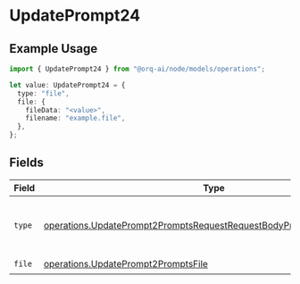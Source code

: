 # UpdatePrompt24

## Example Usage

```typescript
import { UpdatePrompt24 } from "@orq-ai/node/models/operations";

let value: UpdatePrompt24 = {
  type: "file",
  file: {
    fileData: "<value>",
    filename: "example.file",
  },
};
```

## Fields

| Field                                                                                                                                                        | Type                                                                                                                                                         | Required                                                                                                                                                     | Description                                                                                                                                                  |
| ------------------------------------------------------------------------------------------------------------------------------------------------------------ | ------------------------------------------------------------------------------------------------------------------------------------------------------------ | ------------------------------------------------------------------------------------------------------------------------------------------------------------ | ------------------------------------------------------------------------------------------------------------------------------------------------------------ |
| `type`                                                                                                                                                       | [operations.UpdatePrompt2PromptsRequestRequestBodyPromptMessages2Type](../../models/operations/updateprompt2promptsrequestrequestbodypromptmessages2type.md) | :heavy_check_mark:                                                                                                                                           | The type of the content part. Always `file`.                                                                                                                 |
| `file`                                                                                                                                                       | [operations.UpdatePrompt2PromptsFile](../../models/operations/updateprompt2promptsfile.md)                                                                   | :heavy_check_mark:                                                                                                                                           | N/A                                                                                                                                                          |